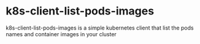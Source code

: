 # k8s-client-list-pods-images
k8s-client-list-pods-images is a simple kubernetes client that list the pods names and container images in your cluster
